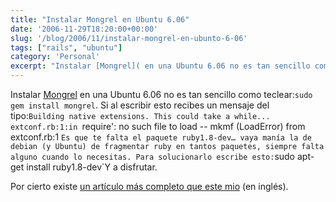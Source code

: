 ```yaml
---
title: "Instalar Mongrel en Ubuntu 6.06"
date: '2006-11-29T18:20:00+00:00'
slug: '/blog/2006/11/instalar-mongrel-en-ubunto-6-06'
tags: ["rails", "ubuntu"]
category: 'Personal'
excerpt: "Instalar [Mongrel]( en una Ubuntu 6.06 no es tan sencillo como teclear:`sudo gem install mongrel`. Si al escribir esto recibes un mensaje del tipo:`Building native extensi..."
---
```

Instalar [Mongrel](http://mongrel.rubyforge.org/) en una Ubuntu 6.06 no es tan sencillo como teclear:`sudo gem install mongrel`. Si al escribir esto recibes un mensaje del tipo:`Building native extensions.
This could take a while...
extconf.rb:1:in `require': no such file to load -- mkmf (LoadError)
from extconf.rb:1
`Es que te falta el paquete ruby1.8-dev… vaya manía la de debian (y Ubuntu) de fragmentar ruby en tantos paquetes, siempre falta alguno cuando lo necesitas. Para solucionarlo escribe esto:`sudo apt-get install ruby1.8-dev`Y a disfrutar.

Por cierto existe [un artículo más completo que este mio](http://sas.sparklingstudios.com/articles/tag/mongrel) (en inglés).

